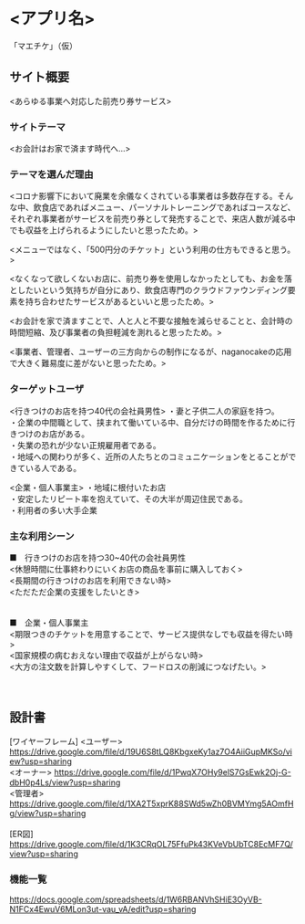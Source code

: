 # <アプリ名>
「マエチケ」（仮）
## サイト概要
<あらゆる事業へ対応した前売り券サービス>

### サイトテーマ
<お会計はお家で済ます時代へ...>

### テーマを選んだ理由
<コロナ影響下において廃業を余儀なくされている事業者は多数存在する。そんな中、飲食店であればメニュー、パーソナルトレーニングであればコースなど、それぞれ事業者がサービスを前売り券として発売することで、来店人数が減る中でも収益を上げられるようにしたいと思ったため。>

<メニューではなく、「500円分のチケット」という利用の仕方もできると思う。>

<なくなって欲しくないお店に、前売り券を使用しなかったとしても、お金を落としたいという気持ちが自分にあり、飲食店専門のクラウドファウンディング要素を持ち合わせたサービスがあるといいと思ったため。>

<お会計を家で済ますことで、人と人と不要な接触を減らせることと、会計時の時間短縮、及び事業者の負担軽減を測れると思ったため。>


<事業者、管理者、ユーザーの三方向からの制作になるが、naganocakeの応用で大きく難易度に差がないと思ったため。>

### ターゲットユーザ
<行きつけのお店を持つ40代の会社員男性>
・妻と子供二人の家庭を持つ。<br>
・企業の中間職として、挟まれて働いている中、自分だけの時間を作るために行きつけのお店がある。<br>
・失業の恐れが少ない正規雇用者である。<br>
・地域への関わりが多く、近所の人たちとのコミュニケーションをとることができている人である。<br>

<企業・個人事業主>
・地域に根付いたお店<br>
・安定したリピート率を抱えていて、その大半が周辺住民である。<br>
・利用者の多い大手企業<br>


### 主な利用シーン
■　行きつけのお店を持つ30~40代の会社員男性<br>
<休憩時間に仕事終わりにいくお店の商品を事前に購入しておく><br>
<長期間の行きつけのお店を利用できない時><br>
<ただただ企業の支援をしたいとき><br>
<br>
<br>
■　企業・個人事業主<br>
<期限つきのチケットを用意することで、サービス提供なしでも収益を得たい時><br>
<国家規模の病むおえない理由で収益が上がらない時><br>
<大方の注文数を計算しやすくして、フードロスの削減につなげたい。><br>
<br>
<br>
## 設計書
[ワイヤーフレーム]
<ユーザー>
<https://drive.google.com/file/d/19U6S8tLQ8KbgxeKy1az7O4AiiGupMKSo/view?usp=sharing><br>
<オーナー>
<https://drive.google.com/file/d/1PwqX7OHy9elS7GsEwk2Oj-G-dbH0p4Ls/view?usp=sharing><br>
<管理者>
<https://drive.google.com/file/d/1XA2T5xprK88SWd5wZh0BVMYmg5AOmfHg/view?usp=sharing><br>
<br>
[ER図]
<https://drive.google.com/file/d/1K3CRqOL75FfuPk43KVeVbUbTC8EcMF7Q/view?usp=sharing>
<br>
### 機能一覧
<https://docs.google.com/spreadsheets/d/1W6RBANVhSHiE3OyVB-N1FCx4EwuV6MLon3ut-vau_vA/edit?usp=sharing>
